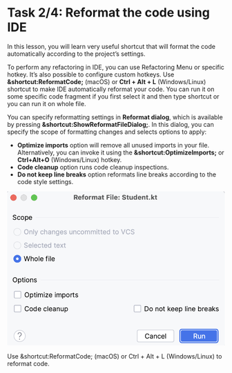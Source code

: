 # Task 2/4: Reformat the code using IDE

In this lesson, you will learn very useful shortcut that will format the code automatically according to the project’s settings.

To perform any refactoring in IDE, you can use Refactoring Menu or specific hotkey. 
It’s also possible to configure custom hotkeys.
Use **&shortcut:ReformatCode;** (macOS) or **Ctrl + Alt + L** (Windows/Linux) shortcut to make IDE automatically reformat your code.
You can run it on some specific code fragment if you first select it and then type shortcut or you can run it on whole file.

You can specify reformatting settings in **Reformat dialog**, which is available by pressing **&shortcut:ShowReformatFileDialog;**.
In this dialog, you can specify the scope of formatting changes and selects options to apply:
- **Optimize imports** option will remove all unused imports in your file. Alternatively, you can invoke it using the **&shortcut:OptimizeImports;** or **Ctrl+Alt+O** (Windows/Linux) hotkey.
- **Code cleanup** option runs code cleanup inspections.
- **Do not keep line breaks** option reformats line breaks according to the code style settings.

![Reformat File](../../util/src/test/resources/images/imageReformatFile.png)

<div class="hint">
  Use &shortcut:ReformatCode; (macOS) or Ctrl + Alt + L (Windows/Linux) to reformat code.
</div>
